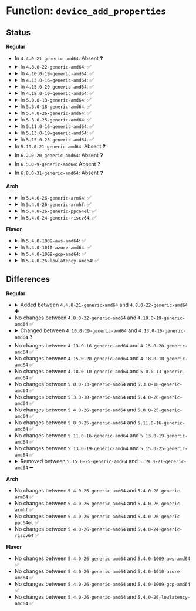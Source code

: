 # Function: <code>device_add_properties</code>

## Status
<b>Regular</b>
<ul>
<li>
In <code>4.4.0-21-generic-amd64</code>: Absent ❓
</li>
<li>
<details>
<summary>In <code>4.8.0-22-generic-amd64</code>: ✅</summary>

```c
int device_add_properties(struct device * dev, struct property_entry * properties)
```

```json
{
  "name": "device_add_properties",
  "collision_type": "Unique Global",
  "inline_type": "No",
  "funcs": [
    {
      "addr": 18446744071584758832,
      "name": "device_add_properties",
      "external": true,
      "loc": "drivers/base/property.c:850",
      "file": "drivers/base/property.c",
      "inline": "seen, unknown",
      "caller_inline": [],
      "caller_func": [
        "drivers/base/platform.c:platform_device_register_full"
      ]
    }
  ],
  "symbols": [
    {
      "addr": 18446744071584758832,
      "name": "device_add_properties",
      "section": ".text",
      "bind": "STB_GLOBAL",
      "size": 657
    }
  ]
}
```
</details>
</li>
<li>
<details>
<summary>In <code>4.10.0-19-generic-amd64</code>: ✅</summary>

```c
int device_add_properties(struct device * dev, struct property_entry * properties)
```

```json
{
  "name": "device_add_properties",
  "collision_type": "Unique Global",
  "inline_type": "No",
  "funcs": [
    {
      "addr": 18446744071584949056,
      "name": "device_add_properties",
      "external": true,
      "loc": "drivers/base/property.c:850",
      "file": "drivers/base/property.c",
      "inline": "seen, unknown",
      "caller_inline": [],
      "caller_func": [
        "drivers/base/platform.c:platform_device_register_full",
        "drivers/firmware/efi/apple-properties.c:map_properties"
      ]
    }
  ],
  "symbols": [
    {
      "addr": 18446744071584949056,
      "name": "device_add_properties",
      "section": ".text",
      "bind": "STB_GLOBAL",
      "size": 657
    }
  ]
}
```
</details>
</li>
<li>
<details>
<summary>In <code>4.13.0-16-generic-amd64</code>: ✅</summary>

```c
int device_add_properties(struct device * dev, const struct property_entry * properties)
```

```json
{
  "name": "device_add_properties",
  "collision_type": "Unique Global",
  "inline_type": "No",
  "funcs": [
    {
      "addr": 18446744071585034224,
      "name": "device_add_properties",
      "external": true,
      "loc": "drivers/base/property.c:889",
      "file": "drivers/base/property.c",
      "inline": "seen, unknown",
      "caller_inline": [],
      "caller_func": [
        "drivers/base/platform.c:platform_device_register_full",
        "drivers/spi/spi.c:spi_new_device",
        "drivers/i2c/i2c-core-base.c:i2c_new_device",
        "drivers/firmware/efi/apple-properties.c:map_properties"
      ]
    }
  ],
  "symbols": [
    {
      "addr": 18446744071585034224,
      "name": "device_add_properties",
      "section": ".text",
      "bind": "STB_GLOBAL",
      "size": 163
    }
  ]
}
```
</details>
</li>
<li>
<details>
<summary>In <code>4.15.0-20-generic-amd64</code>: ✅</summary>

```c
int device_add_properties(struct device * dev, const struct property_entry * properties)
```

```json
{
  "name": "device_add_properties",
  "collision_type": "Unique Global",
  "inline_type": "No",
  "funcs": [
    {
      "addr": 18446744071585457088,
      "name": "device_add_properties",
      "external": true,
      "loc": "drivers/base/property.c:931",
      "file": "drivers/base/property.c",
      "inline": "seen, unknown",
      "caller_inline": [],
      "caller_func": [
        "drivers/base/platform.c:platform_device_register_full",
        "drivers/spi/spi.c:spi_new_device",
        "drivers/i2c/i2c-core-base.c:i2c_new_device"
      ]
    }
  ],
  "symbols": [
    {
      "addr": 18446744071585457088,
      "name": "device_add_properties",
      "section": ".text",
      "bind": "STB_GLOBAL",
      "size": 161
    }
  ]
}
```
</details>
</li>
<li>
<details>
<summary>In <code>4.18.0-10-generic-amd64</code>: ✅</summary>

```c
int device_add_properties(struct device * dev, const struct property_entry * properties)
```

```json
{
  "name": "device_add_properties",
  "collision_type": "Unique Global",
  "inline_type": "No",
  "funcs": [
    {
      "addr": 18446744071585700848,
      "name": "device_add_properties",
      "external": true,
      "loc": "drivers/base/property.c:991",
      "file": "drivers/base/property.c",
      "inline": "seen, unknown",
      "caller_inline": [],
      "caller_func": [
        "drivers/base/platform.c:platform_device_register_full",
        "drivers/spi/spi.c:spi_new_device",
        "drivers/i2c/i2c-core-base.c:i2c_new_device",
        "drivers/firmware/efi/apple-properties.c:map_properties"
      ]
    }
  ],
  "symbols": [
    {
      "addr": 18446744071585700848,
      "name": "device_add_properties",
      "section": ".text",
      "bind": "STB_GLOBAL",
      "size": 168
    }
  ]
}
```
</details>
</li>
<li>
<details>
<summary>In <code>5.0.0-13-generic-amd64</code>: ✅</summary>

```c
int device_add_properties(struct device * dev, const struct property_entry * properties)
```

```json
{
  "name": "device_add_properties",
  "collision_type": "Unique Global",
  "inline_type": "No",
  "funcs": [
    {
      "addr": 18446744071585827744,
      "name": "device_add_properties",
      "external": true,
      "loc": "drivers/base/property.c:521",
      "file": "drivers/base/property.c",
      "inline": "seen, unknown",
      "caller_inline": [],
      "caller_func": [
        "drivers/base/platform.c:platform_device_register_full",
        "drivers/spi/spi.c:spi_new_device",
        "drivers/i2c/i2c-core-base.c:i2c_new_device",
        "drivers/firmware/efi/apple-properties.c:map_properties"
      ]
    }
  ],
  "symbols": [
    {
      "addr": 18446744071585827744,
      "name": "device_add_properties",
      "section": ".text",
      "bind": "STB_GLOBAL",
      "size": 47
    }
  ]
}
```
</details>
</li>
<li>
<details>
<summary>In <code>5.3.0-18-generic-amd64</code>: ✅</summary>

```c
int device_add_properties(struct device * dev, const struct property_entry * properties)
```

```json
{
  "name": "device_add_properties",
  "collision_type": "Unique Global",
  "inline_type": "No",
  "funcs": [
    {
      "addr": 18446744071586062256,
      "name": "device_add_properties",
      "external": true,
      "loc": "drivers/base/property.c:545",
      "file": "drivers/base/property.c",
      "inline": "seen, unknown",
      "caller_inline": [],
      "caller_func": [
        "drivers/base/platform.c:platform_device_register_full",
        "drivers/spi/spi.c:spi_new_device",
        "drivers/i2c/i2c-core-base.c:i2c_new_client_device",
        "drivers/firmware/efi/apple-properties.c:unmarshal_devices"
      ]
    }
  ],
  "symbols": [
    {
      "addr": 18446744071586062256,
      "name": "device_add_properties",
      "section": ".text",
      "bind": "STB_GLOBAL",
      "size": 49
    }
  ]
}
```
</details>
</li>
<li>
<details>
<summary>In <code>5.4.0-26-generic-amd64</code>: ✅</summary>

```c
int device_add_properties(struct device * dev, const struct property_entry * properties)
```

```json
{
  "name": "device_add_properties",
  "collision_type": "Unique Global",
  "inline_type": "No",
  "funcs": [
    {
      "addr": 18446744071586210144,
      "name": "device_add_properties",
      "external": true,
      "loc": "drivers/base/property.c:545",
      "file": "drivers/base/property.c",
      "inline": "seen, unknown",
      "caller_inline": [],
      "caller_func": [
        "drivers/base/platform.c:platform_device_register_full",
        "drivers/spi/spi.c:spi_new_device",
        "drivers/i2c/i2c-core-base.c:i2c_new_client_device",
        "drivers/firmware/efi/apple-properties.c:unmarshal_devices"
      ]
    }
  ],
  "symbols": [
    {
      "addr": 18446744071586210144,
      "name": "device_add_properties",
      "section": ".text",
      "bind": "STB_GLOBAL",
      "size": 49
    }
  ]
}
```
</details>
</li>
<li>
<details>
<summary>In <code>5.8.0-25-generic-amd64</code>: ✅</summary>

```c
int device_add_properties(struct device * dev, const struct property_entry * properties)
```

```json
{
  "name": "device_add_properties",
  "collision_type": "Unique Global",
  "inline_type": "No",
  "funcs": [
    {
      "addr": 18446744071586973680,
      "name": "device_add_properties",
      "external": true,
      "loc": "drivers/base/property.c:545",
      "file": "drivers/base/property.c",
      "inline": "seen, unknown",
      "caller_inline": [],
      "caller_func": [
        "drivers/base/platform.c:platform_device_register_full",
        "drivers/spi/spi.c:spi_new_device",
        "drivers/i2c/i2c-core-base.c:i2c_new_client_device",
        "drivers/firmware/efi/apple-properties.c:unmarshal_devices"
      ]
    }
  ],
  "symbols": [
    {
      "addr": 18446744071586973680,
      "name": "device_add_properties",
      "section": ".text",
      "bind": "STB_GLOBAL",
      "size": 51
    }
  ]
}
```
</details>
</li>
<li>
<details>
<summary>In <code>5.11.0-16-generic-amd64</code>: ✅</summary>

```c
int device_add_properties(struct device * dev, const struct property_entry * properties)
```

```json
{
  "name": "device_add_properties",
  "collision_type": "Unique Global",
  "inline_type": "No",
  "funcs": [
    {
      "addr": 18446744071587059344,
      "name": "device_add_properties",
      "external": true,
      "loc": "drivers/base/property.c:545",
      "file": "drivers/base/property.c",
      "inline": "seen, unknown",
      "caller_inline": [],
      "caller_func": [
        "drivers/base/platform.c:platform_device_register_full",
        "drivers/spi/spi.c:spi_new_device",
        "drivers/i2c/i2c-core-base.c:i2c_new_client_device",
        "drivers/firmware/efi/apple-properties.c:unmarshal_devices"
      ]
    }
  ],
  "symbols": [
    {
      "addr": 18446744071587059344,
      "name": "device_add_properties",
      "section": ".text",
      "bind": "STB_GLOBAL",
      "size": 51
    }
  ]
}
```
</details>
</li>
<li>
<details>
<summary>In <code>5.13.0-19-generic-amd64</code>: ✅</summary>

```c
int device_add_properties(struct device * dev, const struct property_entry * properties)
```

```json
{
  "name": "device_add_properties",
  "collision_type": "Unique Global",
  "inline_type": "No",
  "funcs": [
    {
      "addr": 18446744071586943184,
      "name": "device_add_properties",
      "external": true,
      "loc": "drivers/base/property.c:545",
      "file": "drivers/base/property.c",
      "inline": "seen, unknown",
      "caller_inline": [],
      "caller_func": [
        "drivers/base/platform.c:platform_device_register_full",
        "drivers/firmware/efi/apple-properties.c:unmarshal_devices"
      ]
    }
  ],
  "symbols": [
    {
      "addr": 18446744071586943184,
      "name": "device_add_properties",
      "section": ".text",
      "bind": "STB_GLOBAL",
      "size": 51
    }
  ]
}
```
</details>
</li>
<li>
<details>
<summary>In <code>5.15.0-25-generic-amd64</code>: ✅</summary>

```c
int device_add_properties(struct device * dev, const struct property_entry * properties)
```

```json
{
  "name": "device_add_properties",
  "collision_type": "Unique Global",
  "inline_type": "No",
  "funcs": [
    {
      "addr": 18446744071587507504,
      "name": "device_add_properties",
      "external": true,
      "loc": "drivers/base/property.c:545",
      "file": "drivers/base/property.c",
      "inline": "seen, unknown",
      "caller_inline": [],
      "caller_func": [
        "drivers/pci/quirks.c:quirk_huawei_pcie_sva"
      ]
    }
  ],
  "symbols": [
    {
      "addr": 18446744071587507504,
      "name": "device_add_properties",
      "section": ".text",
      "bind": "STB_GLOBAL",
      "size": 51
    }
  ]
}
```
</details>
</li>
<li>
In <code>5.19.0-21-generic-amd64</code>: Absent ❓
</li>
<li>
In <code>6.2.0-20-generic-amd64</code>: Absent ❓
</li>
<li>
In <code>6.5.0-9-generic-amd64</code>: Absent ❓
</li>
<li>
In <code>6.8.0-31-generic-amd64</code>: Absent ❓
</li>
</ul>
<b>Arch</b>
<ul>
<li>
<details>
<summary>In <code>5.4.0-26-generic-arm64</code>: ✅</summary>

```c
int device_add_properties(struct device * dev, const struct property_entry * properties)
```

```json
{
  "name": "device_add_properties",
  "collision_type": "Unique Global",
  "inline_type": "No",
  "funcs": [
    {
      "addr": 18446603336499015688,
      "name": "device_add_properties",
      "external": true,
      "loc": "drivers/base/property.c:545",
      "file": "drivers/base/property.c",
      "inline": "seen, unknown",
      "caller_inline": [],
      "caller_func": [
        "drivers/base/platform.c:platform_device_register_full",
        "drivers/spi/spi.c:spi_new_device",
        "drivers/i2c/i2c-core-base.c:i2c_new_client_device"
      ]
    }
  ],
  "symbols": [
    {
      "addr": 18446603336499015688,
      "name": "device_add_properties",
      "section": ".text",
      "bind": "STB_GLOBAL",
      "size": 76
    }
  ]
}
```
</details>
</li>
<li>
<details>
<summary>In <code>5.4.0-26-generic-armhf</code>: ✅</summary>

```c
int device_add_properties(struct device * dev, const struct property_entry * properties)
```

```json
{
  "name": "device_add_properties",
  "collision_type": "Unique Global",
  "inline_type": "No",
  "funcs": [
    {
      "addr": 3231578756,
      "name": "device_add_properties",
      "external": true,
      "loc": "drivers/base/property.c:545",
      "file": "drivers/base/property.c",
      "inline": "seen, unknown",
      "caller_inline": [],
      "caller_func": [
        "drivers/base/platform.c:platform_device_register_full",
        "drivers/spi/spi.c:spi_new_device",
        "drivers/i2c/i2c-core-base.c:i2c_new_client_device"
      ]
    }
  ],
  "symbols": [
    {
      "addr": 3231578756,
      "name": "device_add_properties",
      "section": ".text",
      "bind": "STB_GLOBAL",
      "size": 68
    }
  ]
}
```
</details>
</li>
<li>
<details>
<summary>In <code>5.4.0-26-generic-ppc64el</code>: ✅</summary>

```c
int device_add_properties(struct device * dev, const struct property_entry * properties)
```

```json
{
  "name": "device_add_properties",
  "collision_type": "Unique Global",
  "inline_type": "No",
  "funcs": [
    {
      "addr": 13835058055292177552,
      "name": "device_add_properties",
      "external": true,
      "loc": "drivers/base/property.c:545",
      "file": "drivers/base/property.c",
      "inline": "seen, unknown",
      "caller_inline": [],
      "caller_func": [
        "drivers/base/platform.c:platform_device_register_full",
        "drivers/spi/spi.c:spi_new_device",
        "drivers/i2c/i2c-core-base.c:i2c_new_client_device"
      ]
    }
  ],
  "symbols": [
    {
      "addr": 13835058055292177552,
      "name": "device_add_properties",
      "section": ".text",
      "bind": "STB_GLOBAL",
      "size": 136
    }
  ]
}
```
</details>
</li>
<li>
<details>
<summary>In <code>5.4.0-24-generic-riscv64</code>: ✅</summary>

```c
int device_add_properties(struct device * dev, const struct property_entry * properties)
```

```json
{
  "name": "device_add_properties",
  "collision_type": "Unique Global",
  "inline_type": "No",
  "funcs": [
    {
      "addr": 18446743936276384198,
      "name": "device_add_properties",
      "external": true,
      "loc": "drivers/base/property.c:545",
      "file": "drivers/base/property.c",
      "inline": "seen, unknown",
      "caller_inline": [],
      "caller_func": [
        "drivers/base/platform.c:platform_device_register_full",
        "drivers/spi/spi.c:spi_new_device",
        "drivers/i2c/i2c-core-base.c:i2c_new_client_device"
      ]
    }
  ],
  "symbols": [
    {
      "addr": 18446743936276384198,
      "name": "device_add_properties",
      "section": ".text",
      "bind": "STB_GLOBAL",
      "size": 72
    }
  ]
}
```
</details>
</li>
</ul>
<b>Flavor</b>
<ul>
<li>
<details>
<summary>In <code>5.4.0-1009-aws-amd64</code>: ✅</summary>

```c
int device_add_properties(struct device * dev, const struct property_entry * properties)
```

```json
{
  "name": "device_add_properties",
  "collision_type": "Unique Global",
  "inline_type": "No",
  "funcs": [
    {
      "addr": 18446744071585970352,
      "name": "device_add_properties",
      "external": true,
      "loc": "drivers/base/property.c:545",
      "file": "drivers/base/property.c",
      "inline": "seen, unknown",
      "caller_inline": [],
      "caller_func": [
        "drivers/base/platform.c:platform_device_register_full",
        "drivers/spi/spi.c:spi_new_device",
        "drivers/firmware/efi/apple-properties.c:unmarshal_devices"
      ]
    }
  ],
  "symbols": [
    {
      "addr": 18446744071585970352,
      "name": "device_add_properties",
      "section": ".text",
      "bind": "STB_GLOBAL",
      "size": 49
    }
  ]
}
```
</details>
</li>
<li>
<details>
<summary>In <code>5.4.0-1010-azure-amd64</code>: ✅</summary>

```c
int device_add_properties(struct device * dev, const struct property_entry * properties)
```

```json
{
  "name": "device_add_properties",
  "collision_type": "Unique Global",
  "inline_type": "No",
  "funcs": [
    {
      "addr": 18446744071585819616,
      "name": "device_add_properties",
      "external": true,
      "loc": "drivers/base/property.c:545",
      "file": "drivers/base/property.c",
      "inline": "seen, unknown",
      "caller_inline": [],
      "caller_func": [
        "drivers/base/platform.c:platform_device_register_full",
        "drivers/spi/spi.c:spi_new_device",
        "drivers/firmware/efi/apple-properties.c:unmarshal_devices"
      ]
    }
  ],
  "symbols": [
    {
      "addr": 18446744071585819616,
      "name": "device_add_properties",
      "section": ".text",
      "bind": "STB_GLOBAL",
      "size": 49
    }
  ]
}
```
</details>
</li>
<li>
<details>
<summary>In <code>5.4.0-1009-gcp-amd64</code>: ✅</summary>

```c
int device_add_properties(struct device * dev, const struct property_entry * properties)
```

```json
{
  "name": "device_add_properties",
  "collision_type": "Unique Global",
  "inline_type": "No",
  "funcs": [
    {
      "addr": 18446744071586160160,
      "name": "device_add_properties",
      "external": true,
      "loc": "drivers/base/property.c:545",
      "file": "drivers/base/property.c",
      "inline": "seen, unknown",
      "caller_inline": [],
      "caller_func": [
        "drivers/base/platform.c:platform_device_register_full",
        "drivers/spi/spi.c:spi_new_device",
        "drivers/i2c/i2c-core-base.c:i2c_new_client_device",
        "drivers/firmware/efi/apple-properties.c:unmarshal_devices"
      ]
    }
  ],
  "symbols": [
    {
      "addr": 18446744071586160160,
      "name": "device_add_properties",
      "section": ".text",
      "bind": "STB_GLOBAL",
      "size": 49
    }
  ]
}
```
</details>
</li>
<li>
<details>
<summary>In <code>5.4.0-26-lowlatency-amd64</code>: ✅</summary>

```c
int device_add_properties(struct device * dev, const struct property_entry * properties)
```

```json
{
  "name": "device_add_properties",
  "collision_type": "Unique Global",
  "inline_type": "No",
  "funcs": [
    {
      "addr": 18446744071586268864,
      "name": "device_add_properties",
      "external": true,
      "loc": "drivers/base/property.c:545",
      "file": "drivers/base/property.c",
      "inline": "seen, unknown",
      "caller_inline": [],
      "caller_func": [
        "drivers/base/platform.c:platform_device_register_full",
        "drivers/spi/spi.c:spi_new_device",
        "drivers/i2c/i2c-core-base.c:i2c_new_client_device",
        "drivers/firmware/efi/apple-properties.c:unmarshal_devices"
      ]
    }
  ],
  "symbols": [
    {
      "addr": 18446744071586268864,
      "name": "device_add_properties",
      "section": ".text",
      "bind": "STB_GLOBAL",
      "size": 49
    }
  ]
}
```
</details>
</li>
</ul>

## Differences
<b>Regular</b>
<ul>
<li>
<details>
<summary>Added between <code>4.4.0-21-generic-amd64</code> and <code>4.8.0-22-generic-amd64</code> ➕</summary>

```c
int device_add_properties(struct device * dev, struct property_entry * properties)
```
</details>
</li>
<li>
No changes between <code>4.8.0-22-generic-amd64</code> and <code>4.10.0-19-generic-amd64</code> ✅
</li>
<li>
<details>
<summary>Changed between <code>4.10.0-19-generic-amd64</code> and <code>4.13.0-16-generic-amd64</code> ❓</summary>
<ul>
<li>
<b>Param type changed. </b>
<code>struct property_entry * properties</code> ➡️ <code>const struct property_entry * properties</code>
</li>
</ul>
</details>
</li>
<li>
No changes between <code>4.13.0-16-generic-amd64</code> and <code>4.15.0-20-generic-amd64</code> ✅
</li>
<li>
No changes between <code>4.15.0-20-generic-amd64</code> and <code>4.18.0-10-generic-amd64</code> ✅
</li>
<li>
No changes between <code>4.18.0-10-generic-amd64</code> and <code>5.0.0-13-generic-amd64</code> ✅
</li>
<li>
No changes between <code>5.0.0-13-generic-amd64</code> and <code>5.3.0-18-generic-amd64</code> ✅
</li>
<li>
No changes between <code>5.3.0-18-generic-amd64</code> and <code>5.4.0-26-generic-amd64</code> ✅
</li>
<li>
No changes between <code>5.4.0-26-generic-amd64</code> and <code>5.8.0-25-generic-amd64</code> ✅
</li>
<li>
No changes between <code>5.8.0-25-generic-amd64</code> and <code>5.11.0-16-generic-amd64</code> ✅
</li>
<li>
No changes between <code>5.11.0-16-generic-amd64</code> and <code>5.13.0-19-generic-amd64</code> ✅
</li>
<li>
No changes between <code>5.13.0-19-generic-amd64</code> and <code>5.15.0-25-generic-amd64</code> ✅
</li>
<li>
<details>
<summary>Removed between <code>5.15.0-25-generic-amd64</code> and <code>5.19.0-21-generic-amd64</code> ➖</summary>

```c
int device_add_properties(struct device * dev, const struct property_entry * properties)
```
</details>
</li>
</ul>
<b>Arch</b>
<ul>
<li>
No changes between <code>5.4.0-26-generic-amd64</code> and <code>5.4.0-26-generic-arm64</code> ✅
</li>
<li>
No changes between <code>5.4.0-26-generic-amd64</code> and <code>5.4.0-26-generic-armhf</code> ✅
</li>
<li>
No changes between <code>5.4.0-26-generic-amd64</code> and <code>5.4.0-26-generic-ppc64el</code> ✅
</li>
<li>
No changes between <code>5.4.0-26-generic-amd64</code> and <code>5.4.0-24-generic-riscv64</code> ✅
</li>
</ul>
<b>Flavor</b>
<ul>
<li>
No changes between <code>5.4.0-26-generic-amd64</code> and <code>5.4.0-1009-aws-amd64</code> ✅
</li>
<li>
No changes between <code>5.4.0-26-generic-amd64</code> and <code>5.4.0-1010-azure-amd64</code> ✅
</li>
<li>
No changes between <code>5.4.0-26-generic-amd64</code> and <code>5.4.0-1009-gcp-amd64</code> ✅
</li>
<li>
No changes between <code>5.4.0-26-generic-amd64</code> and <code>5.4.0-26-lowlatency-amd64</code> ✅
</li>
</ul>

